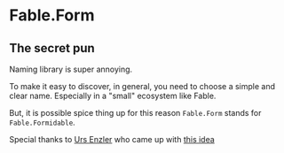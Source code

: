 # Fable.Form



## The secret pun

Naming library is super annoying.

To make it easy to discover, in general, you need to choose a simple and clear name. Especially in a "small" ecosystem like Fable.

But, it is possible spice thing up for this reason `Fable.Form` stands for `Fable.Formidable`.

Special thanks to [Urs Enzler](https://twitter.com/ursenzler) who came up with [this idea](https://twitter.com/ursenzler/status/1385159595526610945)
